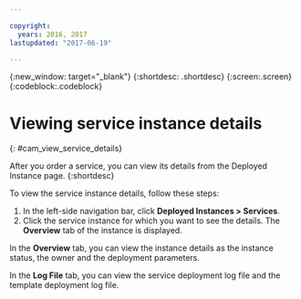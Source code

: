 ```yaml
---

copyright:
  years: 2016, 2017
lastupdated: "2017-06-19"

---
```

<!-- Copyright info and last updated date at top of file: REQUIRED
    The copyright and lastupdated info is YAML content that must occur at the top of the MD file, before attributes are listed.
    It must be --- surrounded by 3 dashes ---
    The value "years" can contain just one year or a two years separated by a comma. (years: 2014, 2016)
    The value "lastupdated" must be followed by a machine date in quotes in the following format: "YYYY-MM-DD"
    The value for "years" must be indented 2 spaces under "copyright", followed by "lastupdated" which should start on its own non-indented line.

-->

<!-- Common attributes used in the template are defined as follows: -->
{:new_window: target="_blank"}
{:shortdesc: .shortdesc}
{:screen:.screen}
{:codeblock:.codeblock}

<!-- Additional task topic: OPTIONAL
This is the template for additional task topics that are needed beyond the basic tasks in the getting started index.md.  As needed, other task topics can be included, with titles such as "Configuring x", "Administering y", "Managing z", etc. This topic is a peer of the getting started index.md in the <servicename>.ditamap. This topic can have one level of children and they also can be referenced in <servicename>.ditamap -->

# Viewing service instance details
<!-- for example, Uploading your data -->
{: #cam_view_service_details}
<!-- Provide an appropriate ID above -->

<!-- The short description section should include a sentence describing why this task is needed. For search engine optimization, include the service long name and "Bluemix". For example: -->

After you order a service, you can view its details from the Deployed Instance page. 
{:shortdesc}

To view the service instance details, follow these steps:

<!-- Use ordered list markup for the step section. Include code examples as needed. -->
1. In the left-side navigation bar, click **Deployed Instances > Services**.
2. Click the service instance for which you want to see the details. The **Overview** tab of the instance is displayed.
 
 In the **Overview** tab, you can view the instance details as the instance status, the owner and the deployment parameters. 

 In the **Log File** tab, you can view the service deployment log file and the template deployment log file. 
